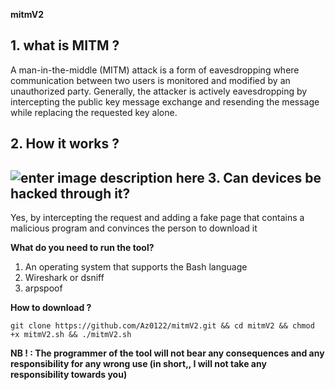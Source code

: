 
**mitmV2**

**1. what is MITM ?**
--------------------------
A man-in-the-middle (MITM) attack is a form of eavesdropping where communication between two users is monitored and modified by an unauthorized party. Generally, the attacker is actively eavesdropping by intercepting the public key message exchange and resending the message while replacing the requested key alone.

**2. How it works ?**
--------------------------
![enter image description here](https://cdn.discordapp.com/attachments/872853287756525628/948415400478126080/IMG_4667.png)
**3. Can devices be hacked through it?**
-------------------------------------------------
Yes, by intercepting the request and adding a fake page that contains a malicious program and convinces the person to download it

 

 

 **What do you need to run the tool?**
 

 1. An operating system that supports the Bash language
 2. Wireshark or dsniff
 2. arpspoof

**How to download ?**

    git clone https://github.com/Az0122/mitmV2.git && cd mitmV2 && chmod +x mitmV2.sh && ./mitmV2.sh

**NB ! : The programmer of the tool will not bear any consequences and any responsibility for any wrong use (in short,, I will not take any responsibility towards you)**
